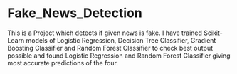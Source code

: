 # Fake_News_Detection

This is a Project which detects if given news is fake. I have trained Scikit-Learn models of Logistic Regression, Decision Tree Classifier, Gradient Boosting Classifier and Random Forest Classifier to check best output possible and found Logistic Regression and Random Forest Classifier  giving most accurate predictions of the four.
